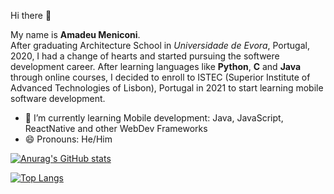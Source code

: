 Hi there 👋

My name is <strong>Amadeu Meniconi</strong>. <br>
After graduating Architecture School in <em>Universidade de Evora</em>, Portugal, 2020, I had a change of hearts and started pursuing the softwere development career.
After learning languages like <strong>Python</strong>, <strong>C</strong> and <strong>Java</strong> through online courses, I decided to enroll to ISTEC (Superior Institute of Advanced Technologies of Lisbon), Portugal in 2021 to start learning mobile software development.

- 🌱 I’m currently learning Mobile development: Java, JavaScript, ReactNative and other WebDev Frameworks
- 😄 Pronouns: He/Him

[![Anurag's GitHub stats](https://github-readme-stats.vercel.app/api?username=AmadeuGMeniconi&bg_color=283733&border_color=365D3E&text_color=AEBAC7&show_icons=true&icon_color=365D3E&title_color=AEBAC7&text_bold=false&card_width=1050)](https://github.com/anuraghazra/github-readme-stats)

[![Top Langs](https://github-readme-stats.vercel.app/api/top-langs/?username=AmadeuGMeniconi&bg_color=283733&border_color=365D3E&text_color=AEBAC7&title_color=AEBAC7&card_width=1000)](https://github.com/anuraghazra/github-readme-stats)

